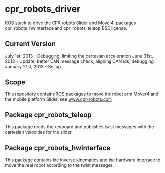 cpr_robots_driver
=================

ROS stack to drive the CPR robots Slider and Mover4, packages cpr_robots_hwinterface and cpr_robots_teleop 
BSD license.


Current Version
-----------------
July 1st, 2013	   - Debugging, limiting the cartesian acceleration
June 31st, 2013    - Update, better CAN message check, aligning CAN ids, debugging 
January 21st, 2013 - Set up

Scope
-----------------
This repository contains ROS packages to move the robot arm Mover4 and the mobile platform Slider, see www.cpr-robots.com

Package cpr_robots_teleop
-----------------
This package reads the keyboard and publishes twist messages with the cartesian velocities for the slider.

Package cpr_robots_hwinterface
-----------------
This package contains the inverse kinematics and the hardware interface to move the real robot according to the twist messages.

